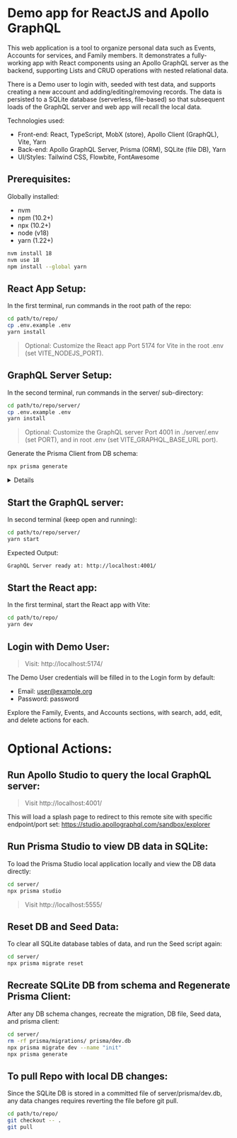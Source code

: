# Demo app for ReactJS and Apollo GraphQL

This web application is a tool to organize personal data such as Events, Accounts for services, and Family members.  It demonstrates a fully-working app with React components using an Apollo GraphQL server as the backend, supporting Lists and CRUD operations with nested relational data.

There is a Demo user to login with, seeded with test data, and supports creating a new account and adding/editing/removing records. The data is persisted to a SQLite database (serverless, file-based) so that subsequent loads of the GraphQL server and web app will recall the local data.

Technologies used:

* Front-end: React, TypeScript, MobX (store), Apollo Client (GraphQL), Vite, Yarn
* Back-end: Apollo GraphQL Server, Prisma (ORM), SQLite (file DB), Yarn
* UI/Styles: Tailwind CSS, Flowbite, FontAwesome

## Prerequisites:

Globally installed:
* nvm
* npm (10.2+)
* npx (10.2+)
* node (v18)
* yarn (1.22+)

```bash
nvm install 18
nvm use 18
npm install --global yarn
```

## React App Setup:

In the first terminal, run commands in the root path of the repo:

```bash
cd path/to/repo/
cp .env.example .env
yarn install
```

> Optional: Customize the React app Port 5174 for Vite in the root .env (set VITE_NODEJS_PORT).


## GraphQL Server Setup:

In the second terminal, run commands in the server/ sub-directory:

```bash
cd path/to/repo/server/
cp .env.example .env
yarn install
```

> Optional: Customize the GraphQL server Port 4001 in ./server/.env (set PORT), and in root .env (set VITE_GRAPHQL_BASE_URL port).


Generate the Prisma Client from DB schema:

```bash
npx prisma generate
```

<details>
  <summary>Details</summary>
  This generates the Prisma Client to node_modules/@prisma/client from schema for use by the GraphQL server.<br/>
  The prisma/migrations folder and prisma/dev.db (SQLite DB) are committed to the repo for Demo purposes.
</details>


## Start the GraphQL server:

In second terminal (keep open and running):

```bash
cd path/to/repo/server/
yarn start
```

Expected Output:
```bash
GraphQL Server ready at: http://localhost:4001/
```

## Start the React app:

In the first terminal, start the React app with Vite:

```bash
cd path/to/repo/
yarn dev
```

## Login with Demo User:

> Visit: http://localhost:5174/

The Demo User credentials will be filled in to the Login form by default:

* Email: user@example.org<br/>
* Password: password<br/>

Explore the Family, Events, and Accounts sections, with search, add, edit, and delete actions for each.<br/>


# Optional Actions:

## Run Apollo Studio to query the local GraphQL server:

> Visit http://localhost:4001/

This will load a splash page to redirect to this remote site with specific endpoint/port set: https://studio.apollographql.com/sandbox/explorer

## Run Prisma Studio to view DB data in SQLite:

To load the Prisma Studio local application locally and view the DB data directly:

```bash
cd server/
npx prisma studio
```
> Visit http://localhost:5555/

## Reset DB and Seed Data:

To clear all SQLite database tables of data, and run the Seed script again:

```bash
cd server/
npx prisma migrate reset
```

## Recreate SQLite DB from schema and Regenerate Prisma Client:

After any DB schema changes, recreate the migration, DB file, Seed data, and prisma client:

```bash
cd server/
rm -rf prisma/migrations/ prisma/dev.db
npx prisma migrate dev --name "init"
npx prisma generate
```

## To pull Repo with local DB changes:

Since the SQLite DB is stored in a committed file of server/prisma/dev.db, any data changes requires reverting the file before git pull.

```bash
cd path/to/repo/
git checkout -- .
git pull
```
